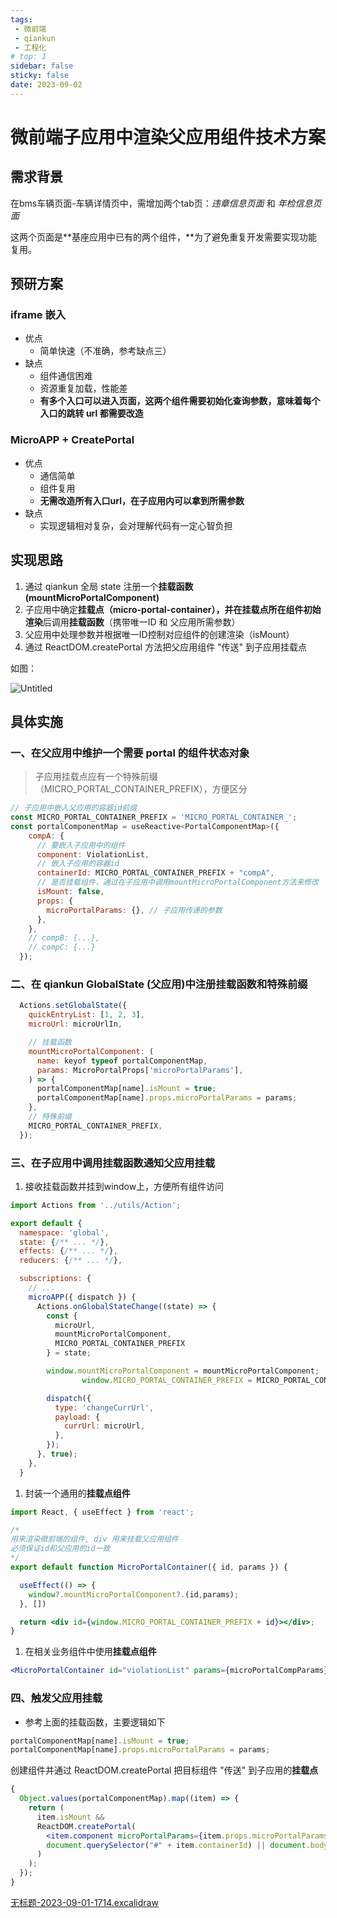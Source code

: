 ```yaml
---
tags:
 - 微前端
 - qiankun
 - 工程化
# top: 1
sidebar: false
sticky: false
date: 2023-09-02
---
```

# 微前端子应用中渲染父应用组件技术方案



## 需求背景

在bms车辆页面-车辆详情页中，需增加两个tab页：*违章信息页面* 和 *年检信息页面*

这两个页面是**基座应用中已有的两个组件，**为了避免重复开发需要实现功能复用。

## 预研方案

### iframe 嵌入

- 优点
    - 简单快速（不准确，参考缺点三）
- 缺点
    - 组件通信困难
    - 资源重复加载，性能差
    - **有多个入口可以进入页面，这两个组件需要初始化查询参数，意味着每个入口的跳转 url 都需要改造**

### **MicroAPP + CreatePortal**

- 优点
    - 通信简单
    - 组件复用
    - **无需改造所有入口url，在子应用内可以拿到所需参数**
- 缺点
    - 实现逻辑相对复杂，会对理解代码有一定心智负担

## 实现思路

1. 通过 qiankun 全局 state 注册一个**挂载函数(mountMicroPortalComponent)**
2. 子应用中确定**挂载点（micro-portal-container），**并在挂载点所在**组件初始渲染**后调用**挂载函数**（携带唯一ID 和 父应用所需参数）
3. 父应用中处理参数并根据唯一ID控制对应组件的创建渲染（isMount）
4. 通过 ReactDOM.createPortal 方法把父应用组件 "传送" 到子应用挂载点



如图：

![Untitled](https://open-aletopelta-5c5.notion.site/image/https%3A%2F%2Fprod-files-secure.s3.us-west-2.amazonaws.com%2F071b3916-4691-493f-a204-c5c77d551cac%2F55557621-db2a-426b-a809-170ad1b6daf8%2FUntitled.png?table=block&id=8eb81c23-c591-4182-b9fe-1016b84d7f42&spaceId=071b3916-4691-493f-a204-c5c77d551cac&width=2000&userId=&cache=v2)

## 具体实施

### 一、在父应用中维护一个需要 portal 的组件状态对象

> 子应用挂载点应有一个特殊前缀（MICRO_PORTAL_CONTAINER_PREFIX），方便区分
>

```jsx
// 子应用中嵌入父应用的容器id前缀
const MICRO_PORTAL_CONTAINER_PREFIX = 'MICRO_PORTAL_CONTAINER_';
const portalComponentMap = useReactive<PortalComponentMap>({
    compA: {
      // 要嵌入子应用中的组件
      component: ViolationList,
      // 嵌入子应用的容器id
      containerId: MICRO_PORTAL_CONTAINER_PREFIX + "compA",
      // 是否挂载组件，通过在子应用中调用mountMicroPortalComponent方法来修改
      isMount: false,
      props: {
        microPortalParams: {}, // 子应用传递的参数
      },
    },
    // compB: {...},
    // compC: {...}
  });

```

### 二、在 qiankun GlobalState (父应用)中注册挂载函数和特殊前缀

```jsx
  Actions.setGlobalState({
    quickEntryList: [1, 2, 3],
    microUrl: microUrlIn,

    // 挂载函数
    mountMicroPortalComponent: (
      name: keyof typeof portalComponentMap,
      params: MicroPortalProps['microPortalParams'],
    ) => {
      portalComponentMap[name].isMount = true;
      portalComponentMap[name].props.microPortalParams = params;
    },
    // 特殊前缀
    MICRO_PORTAL_CONTAINER_PREFIX,
  });
```

### 三、在子应用中调用挂载函数通知父应用挂载

1. 接收挂载函数并挂到window上，方便所有组件访问

```jsx
import Actions from '../utils/Action';

export default {
  namespace: 'global',
  state: {/** ... */},
  effects: {/** ... */},
  reducers: {/** ... */},

  subscriptions: {
    // ...
    microAPP({ dispatch }) {
      Actions.onGlobalStateChange((state) => {
        const {
          microUrl,
          mountMicroPortalComponent,
          MICRO_PORTAL_CONTAINER_PREFIX
        } = state;

        window.mountMicroPortalComponent = mountMicroPortalComponent;
				window.MICRO_PORTAL_CONTAINER_PREFIX = MICRO_PORTAL_CONTAINER_PREFIX

        dispatch({
          type: 'changeCurrUrl',
          payload: {
            currUrl: microUrl,
          },
        });
      }, true);
    },
  }
```

1. 封装一个通用的**挂载点组件**

```jsx
import React, { useEffect } from 'react';

/*
用来渲染微前端的组件, div 用来挂载父应用组件
必须保证id和父应用的id一致
*/
export default function MicroPortalContainer({ id, params }) {

  useEffect(() => {
    window?.mountMicroPortalComponent?.(id,params);
  }, [])

  return <div id={window.MICRO_PORTAL_CONTAINER_PREFIX + id}></div>;
}
```

1. 在相关业务组件中使用**挂载点组件**

```jsx
<MicroPortalContainer id="violationList" params={microPortalCompParams} />
```

### 四、触发父应用挂载

- 参考上面的挂载函数，主要逻辑如下

```jsx
portalComponentMap[name].isMount = true;
portalComponentMap[name].props.microPortalParams = params;
```

创建组件并通过 ReactDOM.createPortal 把目标组件 "传送" 到子应用的**挂载点**

```jsx
{
  Object.values(portalComponentMap).map((item) => {
    return (
      item.isMount &&
      ReactDOM.createPortal(
        <item.component microPortalParams={item.props.microPortalParams} />,
        document.querySelector("#" + item.containerId) || document.body
      )
    );
  });
}
```

[无标题-2023-09-01-1714.excalidraw](https://prod-files-secure.s3.us-west-2.amazonaws.com/071b3916-4691-493f-a204-c5c77d551cac/aee0b5a0-d96f-485e-a183-d395adde25a6/%E6%97%A0%E6%A0%87%E9%A2%98-2023-09-01-1714.excalidraw)
